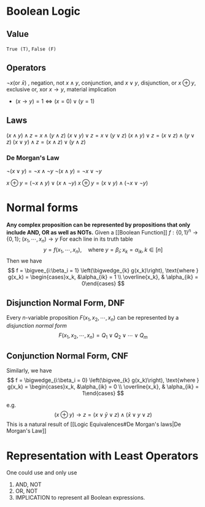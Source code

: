 # Boolean Logic
## Value
`True (T)`, `False (F)`

## Operators
$\neg x (\text{or }\bar x)$ , negation, not
$x \land y$, conjunction, and
$x \vee y$, disjunction, or
$x \oplus y$, exclusive or, xor
$x \to y$, material implication
- $(x \to y) = 1 \iff (x = 0) \vee (y = 1)$
## Laws
$(x \land y) \land z = x \land (y \land z)$
$(x \vee y) \vee z = x\vee (y \vee z)$
$(x \land y) \vee z  = (x \vee z) \land (y \vee z)$
$(x \vee y) \land z = (x \land z) \vee (y \land z)$
### De Morgan's Law
$\neg (x \vee y) = \neg x \land \neg y$
$\neg(x \land y) = \neg x \vee \neg y$

$x \oplus y = (\neg x \land y) \vee (x \land \neg y)$
$x \oplus y = (x \vee y) \land (\neg x \vee \neg y)$

# Normal forms
**Any complex proposition can be represented by propositions that only include AND, OR as well as NOTs.**
Given a [[Boolean Function]] $f:\{0,1\}^n \to \{0, 1\};\; (x_1, \cdots, x_n) \to y$
For each line in its truth table
$$
y = f(x_1, \cdots, x_n), \quad \text{where } y = \beta_i;x_{k} = \alpha_{ik}, k \in [n]
$$
Then we have
$$
f = \bigvee_{i:\beta_i = 1} \left(\bigwedge_{k} g(x_k)\right), \text{where } g(x_k) = \begin{cases}x_k, &\alpha_{ik} = 1 \\ \overline{x_k}, & \alpha_{ik} = 0\end{cases}
$$
## Disjunction Normal Form, DNF
Every $n$-variable proposition $F(x_1,x_2, \cdots, x_n)$ can be represented by a *disjunction normal form*
$$
F(x_1,x_2, \cdots, x_n) = Q_1 \vee Q_2 \vee \cdots \vee Q_m
$$
## Conjunction Normal Form, CNF
Similarly, we have
$$
f = \bigwedge_{i:\beta_i = 0} \left(\bigvee_{k} g(x_k)\right), \text{where } g(x_k) = \begin{cases}x_k, &\alpha_{ik} = 0 \\ \overline{x_k}, & \alpha_{ik} = 1\end{cases}
$$

e.g.
$$
(x \oplus y) \to z = (x \vee \bar y \vee z)\wedge(\bar x \vee y \vee z)
$$
This is a natural result of [[Logic Equivalences#De Morgan's laws|De Morgan's Law]]

# Representation with Least Operators
One could use and only use 
1. AND, NOT
2. OR, NOT
3. IMPLICATION
to represent all Boolean expressions.



